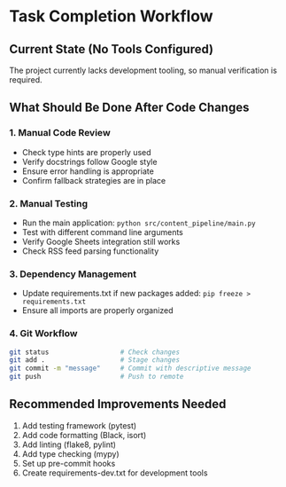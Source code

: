 # Task Completion Workflow

## Current State (No Tools Configured)
The project currently lacks development tooling, so manual verification is required.

## What Should Be Done After Code Changes

### 1. Manual Code Review
- Check type hints are properly used
- Verify docstrings follow Google style
- Ensure error handling is appropriate
- Confirm fallback strategies are in place

### 2. Manual Testing
- Run the main application: `python src/content_pipeline/main.py`
- Test with different command line arguments
- Verify Google Sheets integration still works
- Check RSS feed parsing functionality

### 3. Dependency Management
- Update requirements.txt if new packages added: `pip freeze > requirements.txt`
- Ensure all imports are properly organized

### 4. Git Workflow
```bash
git status                  # Check changes
git add .                   # Stage changes
git commit -m "message"     # Commit with descriptive message
git push                    # Push to remote
```

## Recommended Improvements Needed
1. Add testing framework (pytest)
2. Add code formatting (Black, isort)  
3. Add linting (flake8, pylint)
4. Add type checking (mypy)
5. Set up pre-commit hooks
6. Create requirements-dev.txt for development tools
